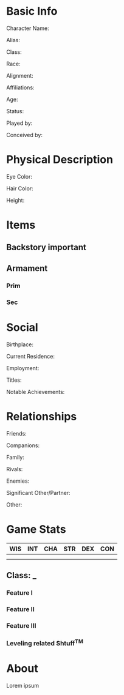 # Basic Info
Character Name: 

Alias: 

Class: 

Race: 

Alignment: 

Affiliations: 

Age: 

Status: 

Played by:

Conceived by:

# Physical Description
Eye Color: 

Hair Color: 

Height: 

# Items
## Backstory important

## Armament
### Prim

### Sec
# Social
Birthplace: 

Current Residence: 

Employment: 

Titles: 

Notable Achievements:

# Relationships
Friends: 

Companions: 

Family: 

Rivals: 

Enemies: 

Significant Other/Partner:

Other: 

# Game Stats
| WIS | INT | CHA | STR | DEX | CON |
| --- | --- | --- | --- | --- | --- |
|     |     |     |     |     |     |
|     |     |     |     |     |     |
## Class: _
### Feature I
### Feature II
### Feature III

### Leveling related Shtuff<sup>TM</sup>
# About
  Lorem ipsum
